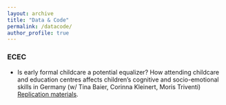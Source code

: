 ```yaml
---
layout: archive
title: "Data & Code"
permalink: /datacode/
author_profile: true
---
```


### ECEC

- Is early formal childcare a potential equalizer? How attending childcare and education centres affects children’s cognitive and socio-emotional skills in Germany (w/ Tina Baier, Corinna Kleinert, Moris Triventi) [Replication materials](https://github.com/GaiaGhirardi/ECEC). 
